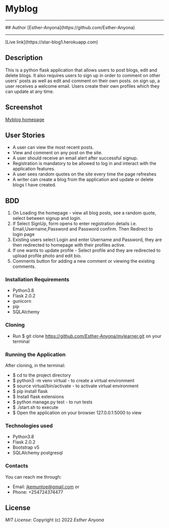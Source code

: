 # Myblog
<hr>
## Author
[Esther-Anyona](https://github.com/Esther-Anyona)
<hr>
[Live link](https://star-blog1.herokuapp.com)

## Description
This is a python flask application that allows users to post blogs, edit and delete blogs. It also requires users to sign up in order to comment on other users' posts as well as edit and comment on their own posts. on sign up, a user receives a welcome email. Users create their own profiles which they can update at any time.

## Screenshot
[Myblog homepage](app/static/photos/myblog1.png)

## User Stories
* A user can view the most recent posts.
* View and comment on any post on the site.
* A user should receive an email alert after successful signup.
* Registration is mandatory to be allowed to log in and interact with the application features.
* A user sees random quotes on the site every time the page refreshes
* A writer can create a blog from the application and update or delete blogs I have created.

## BDD
1. On Loading the homepage - view all blog posts, see a random quote, select between signup and login.
1. If Select SignUp, form opens to enter registration details i.e. Email,Username,Password and Password confirm. Then Redirect to login page
1. Existing users select Login and enter Username and Password, they are then redirected to homepage with their profiles active.
1. If one wants to update profile - Select profile and they are redirected to upload profile photo and edit bio.
1. Comments button for adding a new comment or viewing the existing comments.

### Installation Requirements
* Python3.8
* Flask 2.0.2
* gunicorn
* pip
* SQLAlchemy

### Cloning
* Run $ git clone https://github.com/Esther-Anyona/mylearner.git on your terminal

### Running the Application
After cloning, in the terminal: 
* $ cd to the project directory
* $ python3 -m venv virtual - to create a virtual environment
* $ source virtual/bin/activate - to activate virtual environment
* $ pip install flask
* $ Install flask extensions
* $ python manage.py test - to run tests
* $ ./start.sh to execute
* $ Open the application on your browser 127.0.0.1:5000 to view

### Technologies used
* Python3.8
* Flask 2.0.2
* Bootstrap v5
* SQLAlchemy postgresql

### Contacts
You can reach me through:
* Email: jkemuntoe@gmail.com or
* Phone: +254724374477

## License
*MIT License*:
Copyright (c) 2022 *Esther Anyona*